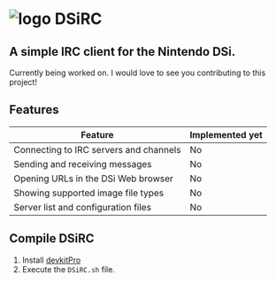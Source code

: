 # ![logo](https://raw.githubusercontent.com/Apfel/DSiRC/master/icon.bmp) DSiRC
## **A simple IRC client for the Nintendo DSi.**

Currently being worked on. I would love to see you contributing to this project!

## Features
| Feature                                   | Implemented yet |
|-------------------------------------------|-----------------|
| Connecting to IRC servers and channels    | No              |
| Sending and receiving messages            | No              |
| Opening URLs in the DSi Web browser       | No              |
| Showing supported image file types        | No              |
| Server list and configuration files       | No              |

## Compile DSiRC
1. Install [devkitPro](http://devkitPro.org)
1. Execute the `DSiRC.sh` file.